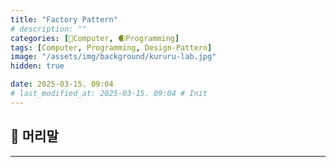 ```yaml
---
title: "Factory Pattern"
# description: ""
categories: [💫Computer, 🌒Programming]
tags: [Computer, Programming, Design-Pattern]
image: "/assets/img/background/kururu-lab.jpg"
hidden: true

date: 2025-03-15. 09:04
# last_modified_at: 2025-03-15. 09:04 # Init
---
```


## 💫 머리말

---
